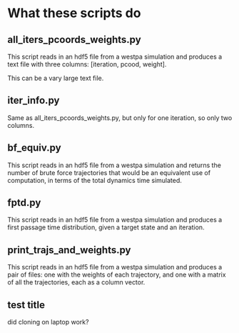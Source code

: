 # What these scripts do

## all_iters_pcoords_weights.py

This script reads in an hdf5 file from a westpa simulation and produces a text file with three columns: [iteration, pcood, weight].

This can be a vary large text file.

## iter_info.py

Same as all_iters_pcoords_weights.py, but only for one iteration, so only two columns.

## bf_equiv.py

This script reads in an hdf5 file from a westpa simulation and returns the number of brute force trajectories that would be an equivalent use of computation, in terms of the total dynamics time simulated.

## fptd.py

This script reads in an hdf5 file from a westpa simulation and produces a first passage time distribution, given a target state and an iteration.

## print_trajs_and_weights.py

This script reads in an hdf5 file from a westpa simulation and produces a pair of files: one with the weights of each trajectory, and one with a matrix of all the trajectories, each as a column vector.

## test title

did cloning on laptop work? 
